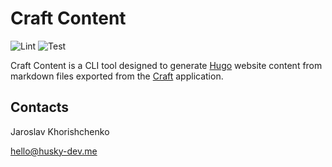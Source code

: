 # Craft Content

![Lint](https://github.com/husky-dev/craft-content/workflows/Lint/badge.svg)
![Test](https://github.com/husky-dev/craft-content/workflows/Test/badge.svg)

Craft Content is a CLI tool designed to generate [Hugo](https://gohugo.io/) website content from markdown files exported from the [Craft](https://www.craft.do/) application.

## Contacts

Jaroslav Khorishchenko

[hello@husky-dev.me](mailto:hello@husky-dev.me)

